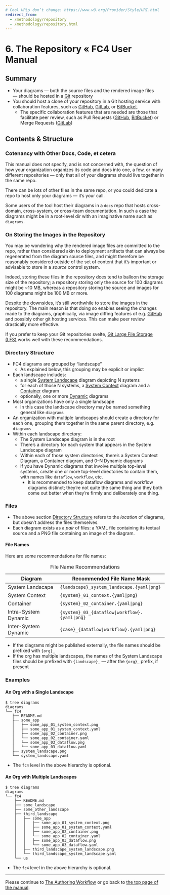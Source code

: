 ```yaml
---
# Cool URLs don’t change: https://www.w3.org/Provider/Style/URI.html
redirect_from:
  - /methodology/repository
  - /methodology/repository.html
---
```

# 6. The Repository « FC4 User Manual

## Summary

* Your diagrams — both the source files and the rendered image files — should be hosted in a
  [Git](https://git-scm.com) repository
* You should host a clone of your repository in a Git hosting service with collaboration features,
  such as [GitHub](https://github.com/home), [GitLab](https://about.gitlab.com), or
  [BitBucket](https://bitbucket.org).
  * The specific collaboration features that are needed are those that facilitate peer review, such
    as Pull Requests ([GitHub](https://help.github.com/articles/about-pull-requests/),
    [BitBucket](https://confluence.atlassian.com/bitbucket/work-with-pull-requests-223220593.html))
    or Merge Requests ([GitLab](https://docs.gitlab.com/ee/user/project/merge_requests/))

## Contents & Structure

### Cotenancy with Other Docs, Code, et cetera

This manual does not specify, and is not concerned with, the question of how your organization
organizes its code and docs into one, a few, or many different repositories — only that all of your
diagrams should live together in the same repo.

There can be lots of other files in the same repo, or you could dedicate a repo to host only your
diagrams — it’s your call.

Some users of the tool host their diagrams in a `docs` repo that hosts cross-domain,
cross-system, or cross-team documentation. In such a case the diagrams might be in a root-level dir
with an imaginative name such as `diagrams`.

### On Storing the Images in the Repository

You may be wondering why the rendered image files are committed to the repo, rather than considered
akin to deployment artifacts that can always be regenerated from the diagram source files, and might
therefore be reasonably considered outside of the set of content that it’s important or advisable to
store in a _source_ control system.

Indeed, storing these files in the repository does tend to balloon the storage size of the
repository; a repository storing only the source for 100 diagrams might be ~10 MB, whereas a
repository storing the source and images for 100 diagrams might be 100 MB or more.

Despite the downsides, it’s still worthwhile to store the images in the repository. The main reason
is that doing so enables seeing the changes made to the diagrams, graphically, via image diffing
features of e.g. [GitHub][github-image-diffing] and possibly other git hosting services. This can
make peer review drastically more effective.

If you prefer to keep your Git repositories svelte, [Git Large File Storage (LFS)][git-lfs] works
well with these recommendations.

### Directory Structure

* FC4 diagrams are grouped by “landscape”
  * As explained below, this grouping may be explicit or implict
* Each landscape includes:
  * a single [System Landscape][scheme] diagram depicting N systems
  * for each of those N systems, a [System Context][scheme] diagram and a [Container][scheme] diagram
  * optionally, one or more [Dynamic][scheme] diagrams
* Most organizations have only a single landscape
  * In this case the landscape directory may be named something general like `diagrams`
* An organization with multiple landscapes should create a directory for each one, grouping them
  together in the same parent directory, e.g. `diagrams`
* Within each landscape directory:
  * The System Landscape diagram is in the root
  * There’s a directory for each system that appears in the System Landscape diagram
  * Within each of those system directories, there’s a System Context Diagram, a Container diagram,
    and 0–N Dynamic diagrams
  * If you have Dynamic diagrams that involve multiple top-level systems, create one or more
    top-level directories to contain them, with names like `dataflow`, `workflow`, etc.
    * It is recommended to keep dataflow diagrams and workflow diagrams distinct; they’re not quite
      the same thing and they both come out better when they’re firmly and deliberately one thing.

### Files

* The above section [Directory Structure](#directory-structure) refers to the _location_ of
  diagrams, but doesn’t address the files themselves.
* Each diagram exists as a _pair_ of files: a YAML file containing its textual source and a PNG file
  containing an image of the diagram.

#### File Names

Here are some recommendations for file names:

<!-- You might be wondering why the table below uses HTML tags as opposed to Markdown. In a
nutshell, it’s because I couldn’t get the formatting quite right when using the table extension
that’s supported by GitHub Flavored Markdown: https://github.github.com/gfm/#tables-extension-

## Rant

If you don’t like seeing HTML tags in a Markdown document, please don’t @me. I believe this is a
correct and proper way to use Markdown.

Markdown is so widely used these days that many people don’t realize that it was never intended to
support tables et al:

> Markdown's syntax is intended for one purpose: to be used as a
> format for *writing* for the web.
>
> Markdown is not a replacement for HTML, or even close to it. Its
> syntax is very small, corresponding only to a very small subset of
> HTML tags. The idea is *not* to create a syntax that makes it easier
> to insert HTML tags. In my opinion, HTML tags are already easy to
> insert. The idea for Markdown is to make it easy to read, write, and
> edit prose. HTML is a *publishing* format; Markdown is a *writing*
> format. Thus, Markdown's formatting syntax only addresses issues that
> can be conveyed in plain text.
>
> For any markup that is not covered by Markdown's syntax, you simply
> use HTML itself. There's no need to preface it or delimit it to
> indicate that you're switching from Markdown to HTML; you just use
> the tags.

https://daringfireball.net/projects/markdown/syntax#html
-->

<table>
  <caption>File Name Recommendations</caption>
  <thead>
    <tr>
      <th>Diagram</th>
      <th>Recommended File Name Mask</th>
    </tr>
  </thead>
  <tbody>
    <tr>
      <td>System Landscape</td>
      <td><code>{landscape}_system_landscape.{yaml|png}</code></td>
    </tr>
    <tr>
      <td>System Context</td>
      <td><code>{system}_01_context.{yaml|png}</code></td>
    </tr>
    <tr>
      <td>Container</td>
      <td><code>{system}_02_container.{yaml|png}</code></td>
    </tr>
    <tr>
      <td>Intra-System Dynamic</td>
      <td><code>{system}_03_{dataflow|workflow}.{yaml|png}</code></td>
    </tr>
    <tr>
      <td>Inter-System Dynamic</td>
      <td><code>{case}_{dataflow|workflow}.{yaml|png}</code></td>
    </tr>
  </tbody>
</table>

* If the diagrams might be published externally, the file names should be prefixed with `{org}_`
* If the org has multiple landscapes, the names of the System Landscape files should be prefixed
  with `{landscape}_` — after the `{org}_` prefix, if present

### Examples

#### An Org with a Single Landscape

```text
$ tree diagrams
diagrams
└── fc4
   ├── README.md
   ├── some_app
   │   ├── some_app_01_system_context.png
   │   ├── some_app_01_system_context.yaml
   │   ├── some_app_02_container.png
   │   └── some_app_02_container.yaml
   │   └── some_app_03_dataflow.png
   │   └── some_app_03_dataflow.yaml
   ├── system_landscape.png
   └── system_landscape.yaml
```

* The `fc4` level in the above hierarchy is optional.

#### An Org with Multiple Landscapes

```text
$ tree diagrams
diagrams
└── fc4
    ├── README.md
    ├── some_landscape
    ├── some_other_landscape
    ├── third_landscape
    │   ├── some_app
    │   │   ├── some_app_01_system_context.png
    │   │   ├── some_app_01_system_context.yaml
    │   │   ├── some_app_02_container.png
    │   │   └── some_app_02_container.yaml
    │   │   ├── some_app_03_dataflow.png
    │   │   └── some_app_03_dataflow.yaml
    │   ├── third_landscape_system_landscape.png
    │   └── third_landscape_system_landscape.yaml
    └── us
```

* The `fc4` level in the above hierarchy is optional.

----

Please continue to [The Authoring Workflow](/docs/manual/authoring-workflow) or go back to
[the top page of the manual](/docs/manual).


[git-lfs]: https://git-lfs.github.com/
[github-image-diffing]: https://help.github.com/articles/rendering-and-diffing-images/#viewing-differences
[scheme]: /docs/manual/scheme
